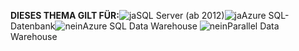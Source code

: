 <Token>**DIESES THEMA GILT FÜR:**![ja](../includes/media/yes.png)SQL Server (ab 2012)![ja](../includes/media/yes.png)Azure SQL-Datenbank![nein](../includes/media/no.png)Azure SQL Data Warehouse ![nein](../includes/media/no.png)Parallel Data Warehouse </Token>
